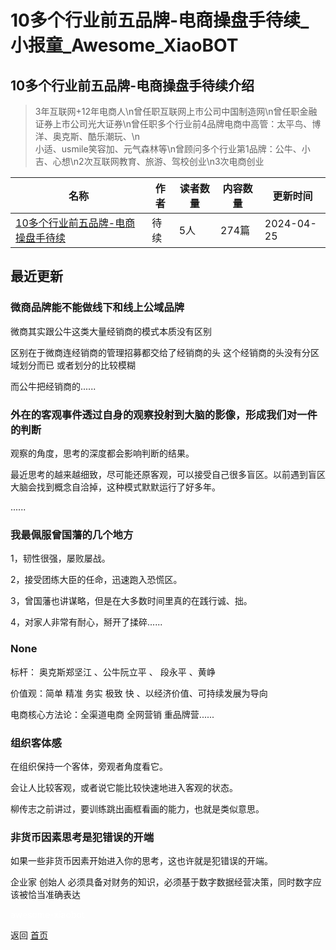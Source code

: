 # 10多个行业前五品牌-电商操盘手待续_小报童_Awesome_XiaoBOT

## 10多个行业前五品牌-电商操盘手待续介绍
> 3年互联网+12年电商人\n曾任职互联网上市公司中国制造网\n曾任职金融证券上市公司光大证券\n曾任职多个行业前4品牌电商中高管：太平鸟、博洋、奥克斯、酷乐潮玩、\n  
小适、usmile笑容加、元气森林等\n曾顾问多个行业第1品牌：公牛、小吉、心想\n2次互联网教育、旅游、驾校创业\n3次电商创业  
  


|名称|作者|读者数量|内容数量|更新时间|
|---|---|---|---|---|
|[10多个行业前五品牌-电商操盘手待续](https://xiaobot.net/p/dadao?refer=0b133df9-27dc-423b-8101-639049001c13)|待续|5人|274篇|2024-04-25|

## 最近更新
### 微商品牌能不能做线下和线上公域品牌

微商其实跟公牛这类大量经销商的模式本质没有区别

区别在于微商连经销商的管理招募都交给了经销商的头 这个经销商的头没有分区域划分而已 或者划分的比较模糊

而公牛把经销商的......

### 外在的客观事件透过自身的观察投射到大脑的影像，形成我们对一件的判断

观察的角度，思考的深度都会影响判断的结果。

​最近思考的越来越细致，尽可能还原客观，可以接受自己很多盲区。以前遇到盲区大脑会找到概念自洽掉，这种模式默默运行了好多年。

​......

### 我最佩服曾国藩的几个地方

1，韧性很强，屡败屡战。

2，接受团练大臣的任命，迅速跑入恐慌区。

3，曾国藩也讲谋略，但是在大多数时间里真的在践行诚、拙。

4，对家人非常有耐心，掰开了揉碎......

### None

标杆： 奥克斯郑坚江 、公牛阮立平 、 段永平 、黄峥

价值观：简单 精准 务实 极致 快 、以经济价值、可持续发展为导向

电商核心方法论：全渠道电商 全⽹营销 重品牌营......

### 组织客体感

在组织保持一个客体，旁观者角度看它。

会让人比较客观，或者说它能比较快速地进入客观的状态。

柳传志之前讲过，要训练跳出画框看画的能力，也就是类似意思。

### 非货币因素思考是犯错误的开端

如果一些非货币因素开始进入你的思考，这也许就是犯错误的开端。

企业家 创始人 必须具备对财务的知识，必须基于数字数据经营决策，同时数字应该被恰当准确表达


<a href="https://github.com/Reno9527/awesome-xiaobot" style="color: white; text-decoration: none;">awesome-xiaobot</a>

返回 [首页](../README.md)
